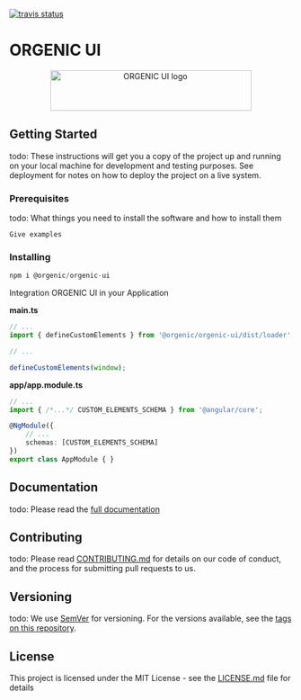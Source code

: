 [![travis status](https://travis-ci.com/orgenic/orgenic-ui.svg?branch=master)](https://travis-ci.com/orgenic/orgenic-ui)

# ORGENIC UI

<div style="text-align: center">
  <a href="https://orgenic.org/">
    <img src="https://orgenic.org/ui/assets/img/orgenic-ui-logo@2x.png" alt="ORGENIC UI logo" width="358" height="72">
  </a>
</div>

## Getting Started

todo: These instructions will get you a copy of the project up and running on your local machine for development and testing purposes. See deployment for notes on how to deploy the project on a live system.

### Prerequisites

todo: What things you need to install the software and how to install them

```
Give examples
```

### Installing

```javascript
npm i @orgenic/orgenic-ui
```

Integration ORGENIC UI in your Application

**main.ts**

```typescript
// ...
import { defineCustomElements } from '@orgenic/orgenic-ui/dist/loader';

// ...

defineCustomElements(window);
```

**app/app.module.ts**

```typescript
// ...
import { /*...*/ CUSTOM_ELEMENTS_SCHEMA } from '@angular/core';

@NgModule({
    // ...
    schemas: [CUSTOM_ELEMENTS_SCHEMA]
})
export class AppModule { }
```

## Documentation

todo: Please read the [full documentation](https://doc.orgenic.org)

## Contributing

todo: Please read [CONTRIBUTING.md](https://gist.github.com/PurpleBooth/b24679402957c63ec426) for details on our code of conduct, and the process for submitting pull requests to us.

## Versioning

todo: We use [SemVer](http://semver.org/) for versioning. For the versions available, see the [tags on this repository](https://github.com/your/project/tags).

## License

This project is licensed under the MIT License - see the [LICENSE.md](LICENSE.md) file for details
